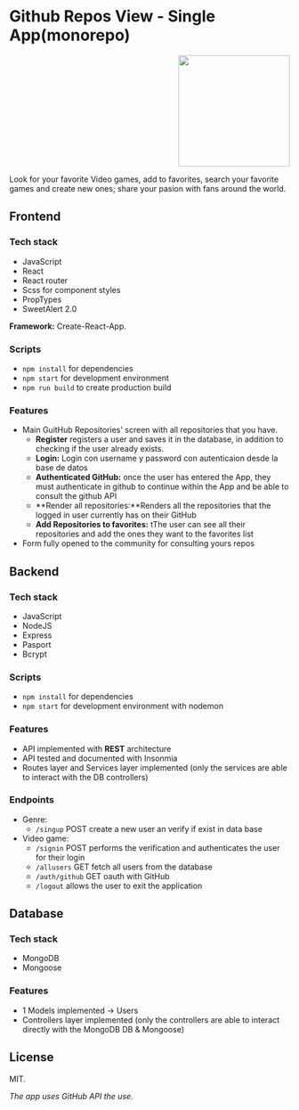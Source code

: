 # Github Repos View - Single App(monorepo)

<p align="right">
  <img height="200" src="https://lh3.googleusercontent.com/proxy/KN_JI8WoJD-Y2UZ5Df3UpHUZpqQMRTKmXx86Oaj1xWiENALHYCQ0wNEw1MFM_cBB4NI8Qm4Z6ZAq5NrPyAEmv_MIskqSS9vMiUCtw1GrnfPtcfZEAyP_W5U" />
</p>

Look for your favorite Video games, add to favorites, search your favorite games and create new ones; share your pasion with fans around the world.

## Frontend

### **Tech stack**

- JavaScript
- React
- React router
- Scss for component styles
- PropTypes
- SweetAlert 2.0

**Framework:** Create-React-App.

### **Scripts**

- `npm install` for dependencies
- `npm start` for development environment
- `npm run build` to create production build

### **Features**

- Main GuitHub Repositories' screen with all repositories that you have.
  - **Register** registers a user and saves it in the database, in addition to checking if the user already exists.
  - **Login:** Login con username y password con autenticaion desde la base de datos
  - **Authenticated GitHub:** once the user has entered the App, they must authenticate in github to continue within the App and be able to consult the github API
  - **Render all repositories:**Renders all the repositories that the logged in user currently has on their GitHub
  - **Add Repositories to favorites:** tThe user can see all their repositories and add the ones they want to the favorites list
- Form fully opened to the community for consulting yours repos

## **Backend**

### **Tech stack**

- JavaScript
- NodeJS
- Express
- Pasport
- Bcrypt

### **Scripts**

- `npm install` for dependencies
- `npm start` for development environment with nodemon

### **Features**

- API implemented with **REST** architecture
- API tested and documented with Insonmia
- Routes layer and Services layer implemented (only the services are able to interact with the DB controllers)

### **Endpoints**

- Genre:
  - `/singup` POST create a new user an verify if exist in data base
- Video game:
  - `/signin` POST performs the verification and authenticates the user for their login
  - `/allusers` GET fetch all users from the database
  - `/auth/github` GET oauth with GitHub
  - `/logout` allows the user to exit the application

## **Database**

### **Tech stack**

- MongoDB
- Mongoose

### **Features**

- 1 Models implemented -> Users
- Controllers layer implemented (only the controllers are able to interact directly with the MongoDB DB & Mongoose)

## **License**

MIT.

_The app uses GitHub API the use._
